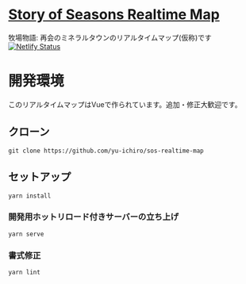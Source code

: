 # [Story of Seasons Realtime Map](https://story-of-seasons.yuichiro-smith.me)

牧場物語: 再会のミネラルタウンのリアルタイムマップ(仮称)です
[![Netlify Status](https://api.netlify.com/api/v1/badges/e199923c-73bb-4991-8213-d97325515db0/deploy-status)](https://app.netlify.com/sites/story-of-seasons/deploys)

# 開発環境

このリアルタイムマップはVueで作られています。追加・修正大歓迎です。

## クローン
```
git clone https://github.com/yu-ichiro/sos-realtime-map
```

## セットアップ
```
yarn install
```

### 開発用ホットリロード付きサーバーの立ち上げ
```
yarn serve
```

### 書式修正
```
yarn lint
```
